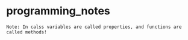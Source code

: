 # programming_notes


```` Note: In calss variables are called properties, and functions are called methods! ````
